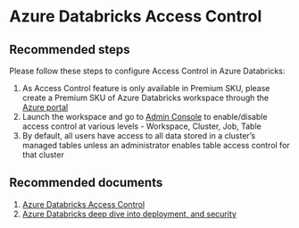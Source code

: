 <properties
	pageTitle="Databricks Access Control"
	description="Databricks Access Control"
	service="microsoft.databricks"
	resource="workspaces"
	authors="bprakash"
	displayOrder="7"
	selfHelpType="resource"
	supportTopicIds="32612192"
	resourceTags=""
	productPesIds="16432"
	cloudEnvironments="public"
	articleId="8e0ffa94-d3a6-4043-99f7-cda51f69e0a3"
/>

# Azure Databricks Access Control

## **Recommended steps**
Please follow these steps to configure Access Control in Azure Databricks:

1. As Access Control feature is only available in Premium SKU, please create a Premium SKU of Azure Databricks workspace through the [Azure portal](https://docs.microsoft.com/azure/azure-databricks/quickstart-create-databricks-workspace-portal)
2. Launch the workspace and go to [Admin Console](https://docs.azuredatabricks.net/administration-guide/admin-settings/index.html#admin-console) to enable/disable access control at various levels - Workspace, Cluster, Job, Table
3. By default, all users have access to all data stored in a cluster’s managed tables unless an administrator enables table access control for that cluster

## **Recommended documents**
1. [Azure Databricks Access Control](https://docs.azuredatabricks.net/administration-guide/admin-settings/index.html#manage-access-control)
2. [Azure Databricks deep dive into deployment, and security](https://www.youtube.com/watch?v=IbtVZaUvESQ&feature=youtu.be&t=714)
